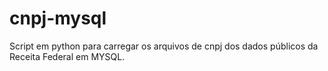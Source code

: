 # cnpj-mysql
Script em python para carregar os arquivos de cnpj dos dados públicos da Receita Federal em MYSQL.
